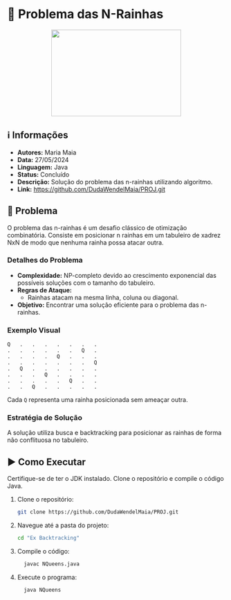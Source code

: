 # 👑 Problema das N-Rainhas

<div align="center">
<img width="300" height="200" src="https://img.freepik.com/fotos-premium/jogo-de-xadrez-com-rainha-dourada-e-pecas-de-xadrez-prateadas-em-fundo-escuro-representando-equipe-de-lideranca_908985-40886.jpg">
</div>

## ℹ️ Informações
- **Autores:** Maria Maia
- **Data:** 27/05/2024
- **Linguagem:** Java
- **Status:** Concluído
- **Descrição:** Solução do problema das n-rainhas utilizando algoritmo.
- **Link:** https://github.com/DudaWendelMaia/PROJ.git

## 🎯 Problema
O problema das n-rainhas é um desafio clássico de otimização combinatória. Consiste em posicionar n rainhas em um tabuleiro de xadrez NxN de modo que nenhuma rainha possa atacar outra.

### Detalhes do Problema
- **Complexidade:** NP-completo devido ao crescimento exponencial das possíveis soluções com o tamanho do tabuleiro.
- **Regras de Ataque:** 
  - Rainhas atacam na mesma linha, coluna ou diagonal.
- **Objetivo:** Encontrar uma solução eficiente para o problema das n-rainhas.

### Exemplo Visual
```
Q   .   .   .   .   .   .   .
.   .   .   .   .   .   Q   .
.   .   .   .   Q   .   .   .
.   .   .   .   .   .   .   Q
.   Q   .   .   .   .   .   .
.   .   .   Q   .   .   .   .
.   .   .   .   .   Q   .   .
.   .   Q   .   .   .   .   .
```

Cada `Q` representa uma rainha posicionada sem ameaçar outra.

### Estratégia de Solução
A solução utiliza busca e backtracking para posicionar as rainhas de forma não conflituosa no tabuleiro.

## ▶️ Como Executar
Certifique-se de ter o JDK instalado. Clone o repositório e compile o código Java.

1. Clone o repositório:
    ```sh
    git clone https://github.com/DudaWendelMaia/PROJ.git
    ```

2. Navegue até a pasta do projeto:
    ```sh
    cd "Ex Backtracking"
    ```

3. Compile o código:
    ```sh
      javac NQueens.java
    ```

4. Execute o programa:
    ```sh
      java NQueens
    ```
